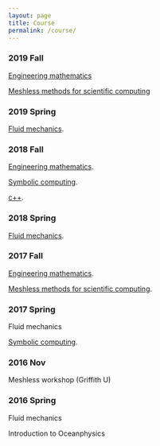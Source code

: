 ```yaml
---
layout: page
title: Course
permalink: /course/
---
```



### 2019 Fall

[Engineering mathematics](https://www.dropbox.com/sh/74dkkpfoizn8yhm/AACQYLsmeb0HRTYA-eUZvGN4a?dl=0&fbclid=IwAR08myDei5iBydggiujKy7OHzowBl-423lYhmkcsPxuVchvQkrgecG2wmjg)

[Meshless methods for scientific computing](https://www.dropbox.com/sh/d032o54gjyf5629/AABOrLNBIOQLPJ5FlKMykEkla?dl=0)

### 2019 Spring

[Fluid mechanics](https://www.dropbox.com/sh/nvj9qpzeer0b83c/AAAbQ70Ypi129BhgwKRlNvOua?dl=0).

### 2018 Fall

[Engineering mathematics](https://www.dropbox.com/sh/74dkkpfoizn8yhm/AACQYLsmeb0HRTYA-eUZvGN4a?dl=0).

[Symbolic computing](https://www.dropbox.com/sh/c2wiut4i2buoaqm/AABf2pWg8jgvEvv15_sVoaama?dl=0).

[c++](https://www.dropbox.com/sh/x4bj6z4lzmhl3gi/AADopHSMEgy-5jyMS_wG4LOfa?dl=0).

### 2018 Spring

[Fluid mechanics](https://www.dropbox.com/sh/nvj9qpzeer0b83c/AAAbQ70Ypi129BhgwKRlNvOua?dl=0).

### 2017 Fall

[Engineering mathematics](https://www.dropbox.com/sh/74dkkpfoizn8yhm/AACQYLsmeb0HRTYA-eUZvGN4a?dl=0).

[Meshless methods for scientific computing](https://www.dropbox.com/sh/d032o54gjyf5629/AABOrLNBIOQLPJ5FlKMykEkla?dl=0).

### 2017 Spring

Fluid mechanics

[Symbolic computing](https://www.dropbox.com/sh/c2wiut4i2buoaqm/AABf2pWg8jgvEvv15_sVoaama?dl=0).

### 2016 Nov

Meshless workshop (Griffith U)

### 2016 Spring

Fluid mechanics

Introduction to Oceanphysics
